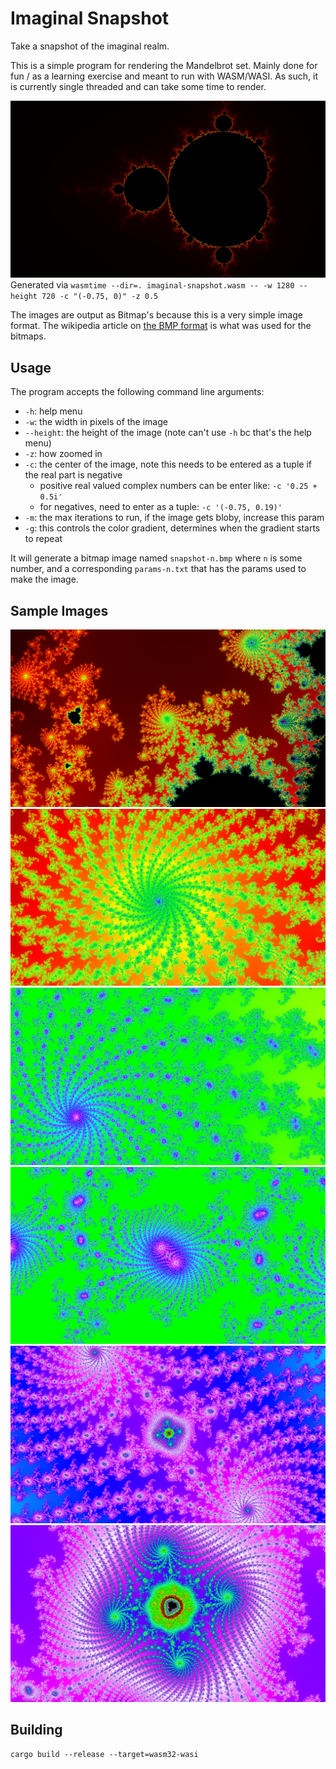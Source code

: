 # Imaginal Snapshot

Take a snapshot of the imaginal realm.

This is a simple program for rendering the Mandelbrot set.
Mainly done for fun / as a learning exercise and meant to run with WASM/WASI.
As such, it is currently single threaded and can take some time to render.

![render of the Mandelbrot set](samples/snapshot-0.bmp)
Generated via `wasmtime --dir=. imaginal-snapshot.wasm -- -w 1280 --height 720 -c "(-0.75, 0)" -z 0.5`

The images are output as Bitmap's because this is a very simple image format.
The wikipedia article on [the BMP format](https://en.wikipedia.org/wiki/BMP_file_format)
is what was used for the bitmaps.

## Usage
The program accepts the following command line arguments:
* `-h`: help menu
* `-w`: the width in pixels of the image
* `--height`: the height of the image (note can't use `-h` bc that's the help menu)
* `-z`: how zoomed in
* `-c`: the center of the image, note this needs to be entered as a tuple if the real part is negative
    * positive real valued complex numbers can be enter like: `-c '0.25 + 0.5i'`
    * for negatives, need to enter as a tuple: `-c '(-0.75, 0.19)'`
* `-m`: the max iterations to run, if the image gets bloby, increase this param
* `-g`: this controls the color gradient, determines when the gradient starts to repeat

It will generate a bitmap image named `snapshot-n.bmp` where `n` is some number,
and a corresponding `params-n.txt` that has the params used to make the image.


## Sample Images
![](samples/snapshot-1.bmp)
![](samples/snapshot-2.bmp)
![](samples/snapshot-3.bmp)
![](samples/snapshot-4.bmp)
![](samples/snapshot-5.bmp)
![](samples/snapshot-6.bmp)


## Building
```
cargo build --release --target=wasm32-wasi
```

